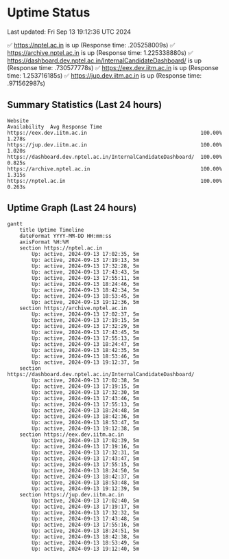 # Uptime Status
Last updated: Fri Sep 13 19:12:36 UTC 2024

✅ https://nptel.ac.in is up (Response time: .205258009s)
✅ https://archive.nptel.ac.in is up (Response time: 1.225338880s)
✅ https://dashboard.dev.nptel.ac.in/InternalCandidateDashboard/ is up (Response time: .730577778s)
✅ https://eex.dev.iitm.ac.in is up (Response time: 1.253716185s)
✅ https://jup.dev.iitm.ac.in is up (Response time: .971562987s)

## Summary Statistics (Last 24 hours)
```
Website                                                        Availability  Avg Response Time
https://eex.dev.iitm.ac.in                                     100.00%       1.278s
https://jup.dev.iitm.ac.in                                     100.00%       1.020s
https://dashboard.dev.nptel.ac.in/InternalCandidateDashboard/  100.00%       0.825s
https://archive.nptel.ac.in                                    100.00%       1.315s
https://nptel.ac.in                                            100.00%       0.263s
```

## Uptime Graph (Last 24 hours)
```mermaid
gantt
    title Uptime Timeline
    dateFormat YYYY-MM-DD HH:mm:ss
    axisFormat %H:%M
    section https://nptel.ac.in
        Up: active, 2024-09-13 17:02:35, 5m
        Up: active, 2024-09-13 17:19:13, 5m
        Up: active, 2024-09-13 17:32:28, 5m
        Up: active, 2024-09-13 17:43:43, 5m
        Up: active, 2024-09-13 17:55:11, 5m
        Up: active, 2024-09-13 18:24:46, 5m
        Up: active, 2024-09-13 18:42:34, 5m
        Up: active, 2024-09-13 18:53:45, 5m
        Up: active, 2024-09-13 19:12:36, 5m
    section https://archive.nptel.ac.in
        Up: active, 2024-09-13 17:02:37, 5m
        Up: active, 2024-09-13 17:19:15, 5m
        Up: active, 2024-09-13 17:32:29, 5m
        Up: active, 2024-09-13 17:43:45, 5m
        Up: active, 2024-09-13 17:55:13, 5m
        Up: active, 2024-09-13 18:24:47, 5m
        Up: active, 2024-09-13 18:42:35, 5m
        Up: active, 2024-09-13 18:53:46, 5m
        Up: active, 2024-09-13 19:12:37, 5m
    section https://dashboard.dev.nptel.ac.in/InternalCandidateDashboard/
        Up: active, 2024-09-13 17:02:38, 5m
        Up: active, 2024-09-13 17:19:15, 5m
        Up: active, 2024-09-13 17:32:30, 5m
        Up: active, 2024-09-13 17:43:46, 5m
        Up: active, 2024-09-13 17:55:13, 5m
        Up: active, 2024-09-13 18:24:48, 5m
        Up: active, 2024-09-13 18:42:36, 5m
        Up: active, 2024-09-13 18:53:47, 5m
        Up: active, 2024-09-13 19:12:38, 5m
    section https://eex.dev.iitm.ac.in
        Up: active, 2024-09-13 17:02:39, 5m
        Up: active, 2024-09-13 17:19:16, 5m
        Up: active, 2024-09-13 17:32:31, 5m
        Up: active, 2024-09-13 17:43:47, 5m
        Up: active, 2024-09-13 17:55:15, 5m
        Up: active, 2024-09-13 18:24:50, 5m
        Up: active, 2024-09-13 18:42:37, 5m
        Up: active, 2024-09-13 18:53:48, 5m
        Up: active, 2024-09-13 19:12:39, 5m
    section https://jup.dev.iitm.ac.in
        Up: active, 2024-09-13 17:02:40, 5m
        Up: active, 2024-09-13 17:19:17, 5m
        Up: active, 2024-09-13 17:32:32, 5m
        Up: active, 2024-09-13 17:43:48, 5m
        Up: active, 2024-09-13 17:55:16, 5m
        Up: active, 2024-09-13 18:24:51, 5m
        Up: active, 2024-09-13 18:42:38, 5m
        Up: active, 2024-09-13 18:53:49, 5m
        Up: active, 2024-09-13 19:12:40, 5m
```
